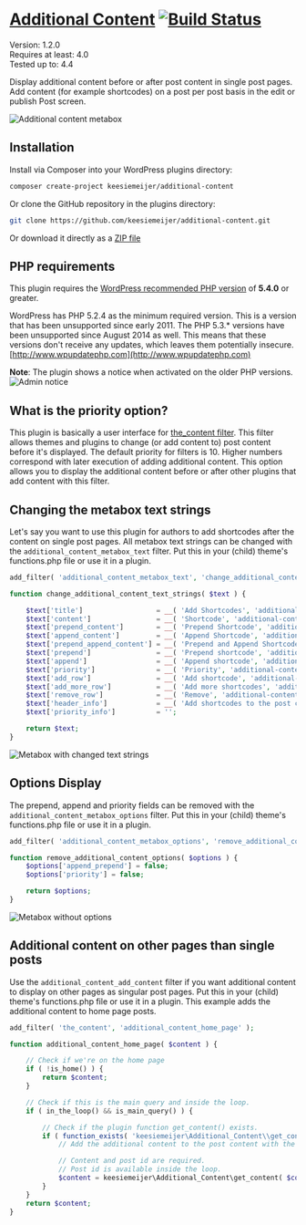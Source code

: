 # [Additional Content](https://github.com/keesiemeijer/additional-content) [![Build Status](https://travis-ci.org/keesiemeijer/additional-content.svg?branch=master)](https://travis-ci.org/keesiemeijer/additional-content) #

Version:           1.2.0  
Requires at least: 4.0  
Tested up to:      4.4  

Display additional content before or after post content in single post pages. Add content (for example shortcodes) on a post per post basis in the edit or publish Post screen.

![Additional content metabox](/../screenshots/assets/img/metabox.png?raw=true)

## Installation
Install via Composer into your WordPress plugins directory:
```bash
composer create-project keesiemeijer/additional-content
```

Or clone the GitHub repository in the plugins directory: 
```bash
git clone https://github.com/keesiemeijer/additional-content.git
```

Or download it directly as a [ZIP file](https://github.com/keesiemeijer/additional-content/archive/master.zip)

## PHP requirements

This plugin requires the [WordPress recommended PHP version](https://wordpress.org/about/requirements/) of **5.4.0** or greater. 

WordPress has PHP 5.2.4 as the minimum required version. This is a version that has been unsupported since early 2011. The PHP 5.3.* versions have been unsupported since August 2014 as well. This means that these versions don't receive any updates, which leaves them potentially insecure. [http://www.wpupdatephp.com](http://www.wpupdatephp.com)

**Note**: The plugin shows a notice when activated on the older PHP versions.
![Admin notice](/../screenshots/assets/img/admin-notice.png?raw=true)

## What is the priority option?
This plugin is basically a user interface for [the_content filter](https://codex.wordpress.org/Plugin_API/Filter_Reference/the_content). This filter allows themes and plugins to change (or add content to) post content before it's displayed. The default priority for filters is 10. Higher numbers correspond with later execution of adding additional content. This option allows you to display the additional content before or after other plugins that add content with this filter.

## Changing the metabox text strings
Let's say you want to use this plugin for authors to add shortcodes after the content on single post pages. All metabox text strings can be changed with the `additional_content_metabox_text` filter. Put this in your (child) theme's functions.php file or use it in a plugin.

```php
add_filter( 'additional_content_metabox_text', 'change_additional_content_text_strings' );

function change_additional_content_text_strings( $text ) {

	$text['title']                  = __( 'Add Shortcodes', 'additional-content' );
	$text['content']                = __( 'Shortcode', 'additional-content' );
	$text['prepend_content']        = __( 'Prepend Shortcode', 'additional-content' );
	$text['append_content']         = __( 'Append Shortcode', 'additional-content' );
	$text['prepend_append_content'] = __( 'Prepend and Append Shortcode', 'additional-content' );
	$text['prepend']                = __( 'Prepend shortcode', 'additional-content' );
	$text['append']                 = __( 'Append shortcode', 'additional-content' );
	$text['priority']               = __( 'Priority', 'additional-content' );
	$text['add_row']                = __( 'Add shortcode', 'additional-content' );
	$text['add_more_row']           = __( 'Add more shortcodes', 'additional-content' );
	$text['remove_row']             = __( 'Remove', 'additional-content' );
	$text['header_info']            = __( 'Add shortcodes to the post content on single post pages. ', 'additional-content' );
	$text['priority_info']          = '';

	return $text;
}
```

![Metabox with changed text strings](/../screenshots/assets/img/metabox_shortcode_example.png?raw=true)

## Options Display
The prepend, append and priority fields can be removed with the `additional_content_metabox_options` filter. Put this in your (child) theme's functions.php file or use it in a plugin.

```php
add_filter( 'additional_content_metabox_options', 'remove_additional_content_options' );

function remove_additional_content_options( $options ) {
	$options['append_prepend'] = false;
	$options['priority'] = false;

	return $options;
}
```

![Metabox without options](/../screenshots/assets/img/metabox_options_example.png?raw=true)

## Additional content on other pages than single posts

Use the `additional_content_add_content` filter if you want additional content to display on other pages as singular post pages. Put this in your (child) theme's functions.php file or use it in a plugin. This example adds the additional content to home page posts.

```php
add_filter( 'the_content', 'additional_content_home_page' );

function additional_content_home_page( $content ) {

	// Check if we're on the home page
	if ( !is_home() ) {
		return $content;
	}

	// Check if this is the main query and inside the loop.
	if ( in_the_loop() && is_main_query() ) {

		// Check if the plugin function get_content() exists.
		if ( function_exists( 'keesiemeijer\Additional_Content\\get_content' ) ) {
			// Add the additional content to the post content with the get_content() function.

			// Content and post id are required.
			// Post id is available inside the loop.
			$content = keesiemeijer\Additional_Content\get_content( $content, get_the_ID() );
		}
	}
	return $content;
}
```
